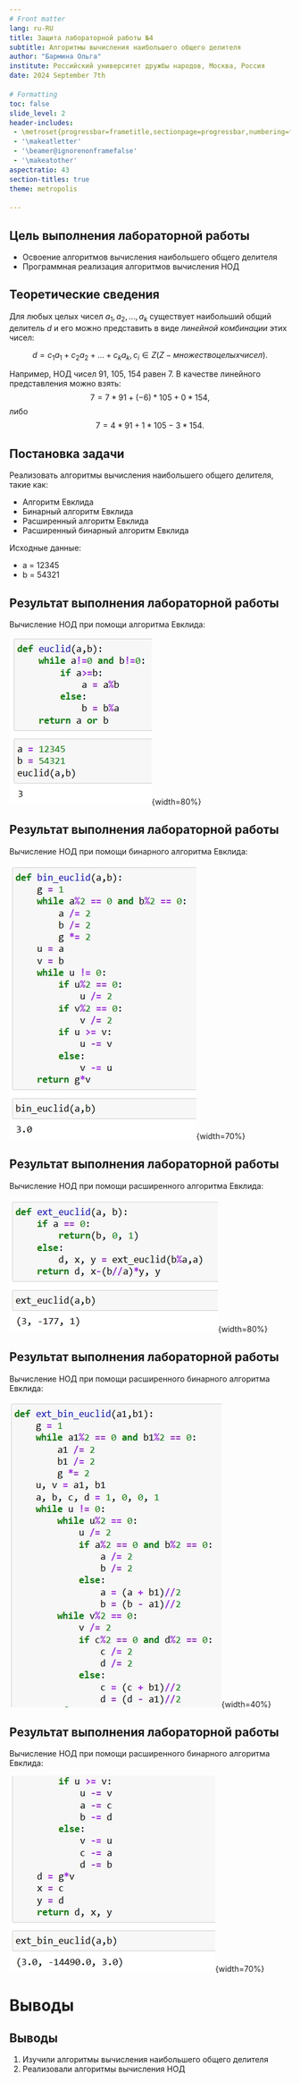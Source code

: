 ```yaml
---
# Front matter
lang: ru-RU
title: Защита лабораторной работы №4
subtitle: Алгоритмы вычисления наибольшего общего делителя 
author: "Бармина Ольга"
institute: Российский университет дружбы народов, Москва, Россия
date: 2024 September 7th

# Formatting
toc: false
slide_level: 2
header-includes: 
 - \metroset{progressbar=frametitle,sectionpage=progressbar,numbering=fraction}
 - '\makeatletter'
 - '\beamer@ignorenonframefalse'
 - '\makeatother'
aspectratio: 43
section-titles: true
theme: metropolis

---
```


## Цель выполнения лабораторной работы

- Освоение алгоритмов вычисления наибольшего общего делителя
- Программная реализация алгоритмов вычисления НОД

## Теоретические сведения

Для любых целых чисел $a_1, a_2, ..., a_k$ существует наибольший общий делитель $d$ и его можно представить в виде *линейной комбинации* этих чисел:

$$d=c_1a_1+c_2a_2+...+c_ka_k, c_i \in Z (Z - множество целых чисел).$$

Например, НОД чисел 91, 105, 154 равен 7. В качестве линейного представления можно взять:
$$7=7*91+(-6)*105+0*154,$$
либо
$$7=4*91+1*105-3*154.$$

## Постановка задачи

Реализовать алгоритмы вычисления наибольшего общего делителя, такие как:
- Алгоритм Евклида
- Бинарный алгоритм Евклида
- Расширенный алгоритм Евклида
- Расширенный бинарный алгоритм Евклида

Исходные данные:
- a = 12345
- b = 54321

## Результат выполнения лабораторной работы

Вычисление НОД при помощи алгоритма Евклида:

![Алгоритм Евклида](images/1.jpg){width=80%}

## Результат выполнения лабораторной работы

Вычисление НОД при помощи бинарного алгоритма Евклида:

![Бинарный алгоритм Евклида](images/2.jpg){width=70%}

## Результат выполнения лабораторной работы

Вычисление НОД при помощи расширенного алгоритма Евклида:

![Расширенный алгоритм Евклида](images/3.jpg){width=80%}

## Результат выполнения лабораторной работы

Вычисление НОД при помощи расширенного бинарного алгоритма Евклида:

![Расширенный бинарный алгоритм Евклида](images/4.jpg){width=40%}

## Результат выполнения лабораторной работы

Вычисление НОД при помощи расширенного бинарного алгоритма Евклида:

![Расширенный бинарный алгоритм Евклида 2](images/5.jpg){width=70%}

# Выводы

## Выводы

1. Изучили алгоритмы вычисления наибольшего общего делителя
2. Реализовали алгоритмы вычисления НОД

